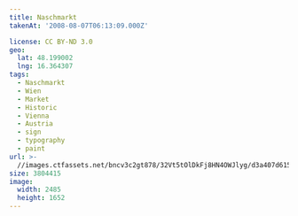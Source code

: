 ```yaml
---
title: Naschmarkt
takenAt: '2008-08-07T06:13:09.000Z'

license: CC BY-ND 3.0
geo:
  lat: 48.199002
  lng: 16.364307
tags:
  - Naschmarkt
  - Wien
  - Market
  - Historic
  - Vienna
  - Austria
  - sign
  - typography
  - paint
url: >-
  //images.ctfassets.net/bncv3c2gt878/32Vt5tOlDkFj8HN4OWJlyg/d3a407d6159b932d3f9012c04deeaadd/naschmarkt_4383804411_o
size: 3804415
image:
  width: 2485
  height: 1652
---
```

